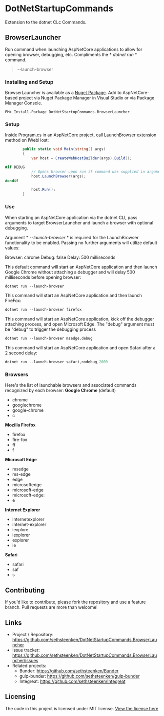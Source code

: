 # DotNetStartupCommands
Extension to the dotnet CLc Commands.

## BrowserLauncher
Run command when launching AspNetCore applications to allow for opening browser, debugging, etc. Compliments the * *dotnet run* * command.
> --launch-browser

### Installing and Setup
BrowserLauncher is available as a [Nuget Package](https://www.nuget.org/packages/DotNetStartupCommands.BrowserLauncher). Add to AspNetCore-based project via Nuget Package Manager in Visual Studio or via Package Manager Console.

```shell
PM> Install-Package DotNetStartupCommands.BrowserLauncher
```

### Setup
Inside Program.cs in an AspNetCore project, call LaunchBrowser extension method on IWebHost:

```csharp
        public static void Main(string[] args)
        {
            var host = CreateWebHostBuilder(args).Build();

#if DEBUG
            // Opens browser upon run if command was supplied in arguments.
            host.LaunchBrowser(args);
#endif

            host.Run();
        }
```

### Use
When starting an AspNetCore application via the dotnet CLI, pass arguments to target BrowserLauncher and launch a browser with optional debugging.

Argument * *--launch-browser* * is required for the LaunchBrowser functionality to be enabled. Passing no further arguments will utilize default values:

Browser: chrome
Debug: false
Delay: 500 milliseconds

This default command will start an AspNetCore application and then launch Google Chrome without attaching a debugger and will delay 500 milliseconds before opening browser:
```powershell
dotnet run --launch-browser
```

This command will start an AspNetCore application and then launch FireFox:
```powershell
dotnet run --launch-browser firefox
```

This command will start an AspNetCore application, kick off the debugger attaching process, and open Microsoft Edge. The "debug" argument must be "debug" to trigger the debugging process
```powershell
dotnet run --launch-browser msedge,debug
```

This command will start an AspNetCore application and open Safari after a 2 second delay:
```powershell
dotnet run --launch-browser safari,nodebug,2000
```
### Browsers
Here's the list of launchable browsers and associated commands recognized by each browser:
**Google Chrome** (default)
- chrome
- googlechrome
- google-chrome
- c

**Mozilla Firefox**
- firefox
- fire-fox
- ff
- f

**Microsoft Edge**
- msedge
- ms-edge
- edge
- microsoftedge
- microsoft-edge
- microsoft-edge:
- e

**Internet Explorer**
- internetexplorer
- internet-explorer
- iexplore
- iexplorer
- explorer
- ie

**Safari**
- safari
- saf
- s

## Contributing

If you'd like to contribute, please fork the repository and use a feature
branch. Pull requests are more than welcome!

## Links

- Project / Repository: https://github.com/sethsteenken/DotNetStartupCommands.BrowserLauncher
- Issue tracker: https://github.com/sethsteenken/DotNetStartupCommands.BrowserLauncher/issues
- Related projects:
  - Bunder: https://github.com/sethsteenken/Bunder
  - gulp-bunder: https://github.com/sethsteenken/gulp-bunder
  - Integreat: https://github.com/sethsteenken/Integreat

## Licensing

The code in this project is licensed under MIT license. [View the license here](LICENSE.md)

